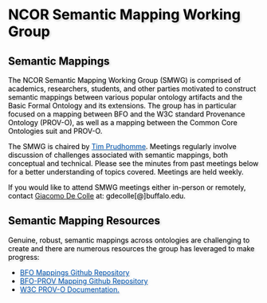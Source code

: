 <meta charset="UTF-8">
<meta name="viewport" content="width=device-width, initial-scale=1.0">
<title>NCOR Document Acts Working Group</title>
<style>
body {
  position: relative;
  height: 100vh; 
  margin: 0;
  background: transparent;
  color: #000; /* Black text */
}
body::before {
  content: "";
  position: absolute;
  top: 0;
  left: 0;
  right: 0;
  bottom: 0;
  background-image: url('https://raw.githubusercontent.com/johnbeve/NCOR-Test/main/docs/assets/NCOR_image.png');
  background-repeat: no-repeat;
  background-attachment: fixed;
  background-size: cover;
  opacity: 0.05; /* Lighten the background */
  z-index: -1;
}
h1, h2, p, a, li {
  text-shadow: 2px 2px 4px rgba(0, 0, 0, 0.2); /* Text shadow for better readability */
}
.custom-color {
  color: #0056b3; 
  transition: color 0.3s; /* Smooth transition for color change */
}
/* Change color when hovering */
.custom-color:hover {
  color: #003580; /* Darker shade of the original color */
}
</style>
</head>
<body>
<h1>NCOR Semantic Mapping Working Group</h1>

<h2>Semantic Mappings</h2>
<p>
The NCOR Semantic Mapping Working Group (SMWG) is comprised of academics, researchers, students, and other parties motivated to construct semantic mappings between various popular ontology artifacts and the Basic Formal Ontology and its extensions. The group has in particular focused on a mapping between BFO and the W3C standard Provenance Ontology (PROV-O), as well as a mapping between the Common Core Ontologies suit and PROV-O.</p>

<p>The SMWG is chaired by <a href="https://www.linkedin.com/in/tim-prudhomme/" class="custom-color">Tim Prudhomme</a>. Meetings regularly involve discussion of challenges associated with semantic mappings, both conceptual and technical. Please see the minutes from past meetings below for a better understanding of topics covered. Meetings are held weekly.</p>

<p>If you would like to attend SMWG meetings either in-person or remotely, contact <a href="https://www.linkedin.com/in/giacomo-de-colle-8b842b75/">Giacomo De Colle</a> at: gdecolle[@]buffalo.edu.</p>

<h2>Semantic Mapping Resources</h2>

<p>Genuine, robust, semantic mappings across ontologies are challenging to create and there are numerous resources the group has leveraged to make progress:</p>
<ul>
  <li><a href="https://github.com/BFO-Mappings/BFO-Mappings" class="custom-color">BFO Mappings Github Repository</a></li>
  <li><a href="https://github.com/BFO-Mappings/BFO-Mappings/tree/main/PROV" class="custom-color">BFO-PROV Mapping Github Repository</a></li>
  <li><a href="https://www.w3.org/TR/prov-o/" class="custom-color">W3C PROV-O Documentation.</a></li>
</ul>

